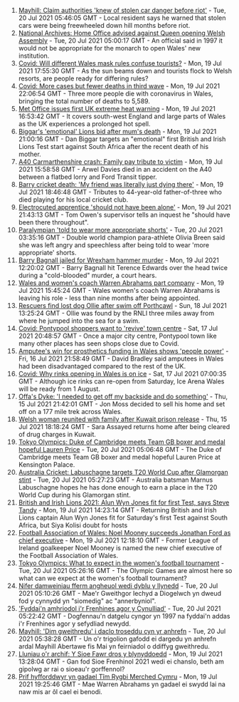 1. [Mayhill: Claim authorities 'knew of stolen car danger before riot'](https://www.bbc.co.uk/news/uk-wales-57895356) - Tue, 20 Jul 2021 05:46:05 GMT - Local resident says he warned that stolen cars were being freewheeled down hill months before riot.
2. [National Archives: Home Office advised against Queen opening Welsh Assembly](https://www.bbc.co.uk/news/uk-wales-politics-57889463) - Tue, 20 Jul 2021 05:00:17 GMT - An official said in 1997 it would not be appropriate for the monarch to open Wales' new institution.
3. [Covid: Will different Wales mask rules confuse tourists?](https://www.bbc.co.uk/news/uk-wales-57894111) - Mon, 19 Jul 2021 17:55:30 GMT - As the sun beams down and tourists flock to Welsh resorts, are people ready for differing rules?
4. [Covid: More cases but fewer deaths in third wave](https://www.bbc.co.uk/news/uk-wales-57896047) - Mon, 19 Jul 2021 22:06:54 GMT - Three more people die with coronavirus in Wales, bringing the total number of deaths to 5,589.
5. [Met Office issues first UK extreme heat warning](https://www.bbc.co.uk/news/uk-57893385) - Mon, 19 Jul 2021 16:53:42 GMT - It covers south-west England and large parts of Wales as the UK experiences a prolonged hot spell.
6. [Biggar's 'emotional' Lions bid after mum's death](https://www.bbc.co.uk/sport/rugby-union/57888359) - Mon, 19 Jul 2021 21:00:16 GMT - Dan Biggar targets an "emotional" first British and Irish Lions Test start against South Africa after the recent death of his mother.
7. [A40 Carmarthenshire crash: Family pay tribute to victim](https://www.bbc.co.uk/news/uk-wales-57892924) - Mon, 19 Jul 2021 15:58:58 GMT - Arwel Davies died in an accident on the A40 between a flatbed lorry and Ford Transit tipper.
8. [Barry cricket death: 'My friend was literally just dying there'](https://www.bbc.co.uk/news/uk-wales-57892928) - Mon, 19 Jul 2021 18:46:48 GMT - Tributes to 44-year-old father-of-three who died playing for his local cricket club.
9. [Electrocuted apprentice 'should not have been alone'](https://www.bbc.co.uk/news/uk-wales-57893766) - Mon, 19 Jul 2021 21:43:13 GMT - Tom Owen's supervisor tells an inquest he "should have been there throughout".
10. [Paralympian 'told to wear more appropriate shorts'](https://www.bbc.co.uk/sport/disability-sport/57887715) - Tue, 20 Jul 2021 03:35:16 GMT - Double world champion para-athlete Olivia Breen said she was left angry and speechless after being told to wear 'more appropriate' shorts.
11. [Barry Bagnall jailed for Wrexham hammer murder](https://www.bbc.co.uk/news/uk-wales-57880625) - Mon, 19 Jul 2021 12:20:02 GMT - Barry Bagnall hit Terence Edwards over the head twice during a "cold-blooded" murder, a court hears.
12. [Wales and women's coach Warren Abrahams part company](https://www.bbc.co.uk/sport/rugby-union/57892272) - Mon, 19 Jul 2021 15:45:24 GMT - Wales women's coach Warren Abrahams is leaving his role - less than nine months after being appointed.
13. [Rescuers find lost dog Ollie after swim off Porthcawl](https://www.bbc.co.uk/news/uk-wales-57880619) - Sun, 18 Jul 2021 13:25:24 GMT - Ollie was found by the RNLI three miles away from where he jumped into the sea for a swim.
14. [Covid: Pontypool shoppers want to 'revive' town centre](https://www.bbc.co.uk/news/uk-wales-57870128) - Sat, 17 Jul 2021 20:48:57 GMT - Once a major city centre, Pontypool town like many other places has seen shops close due to Covid.
15. [Amputee's win for prosthetics funding in Wales shows 'people power'](https://www.bbc.co.uk/news/uk-wales-57866765) - Fri, 16 Jul 2021 21:58:49 GMT - David Bradley said amputees in Wales had been disadvantaged compared to the rest of the UK.
16. [Covid: Why rinks opening in Wales is on ice](https://www.bbc.co.uk/news/uk-wales-57866643) - Sat, 17 Jul 2021 07:00:35 GMT - Although ice rinks can re-open from Saturday, Ice Arena Wales will be ready from 1 August.
17. [Offa's Dyke: 'I needed to get off my backside and do something'](https://www.bbc.co.uk/news/uk-wales-57854826) - Thu, 15 Jul 2021 21:42:01 GMT - Jon Moss decided to sell his home and set off on a 177 mile trek across Wales.
18. [Welsh woman reunited with family after Kuwait prison release](https://www.bbc.co.uk/news/uk-wales-57855353) - Thu, 15 Jul 2021 18:18:24 GMT - Sara Assayed returns home after being cleared of drug charges in Kuwait.
19. [Tokyo Olympics: Duke of Cambridge meets Team GB boxer and medal hopeful Lauren Price](https://www.bbc.co.uk/sport/av/olympics/57876234) - Tue, 20 Jul 2021 05:06:48 GMT - The Duke of Cambridge meets Team GB boxer and medal hopeful Lauren Price at Kensington Palace.
20. [Australia Cricket: Labuschagne targets T20 World Cup after Glamorgan stint](https://www.bbc.co.uk/sport/cricket/57892149) - Tue, 20 Jul 2021 05:27:23 GMT - Australia batsman Marnus Labuschagne hopes he has done enough to earn a place in the T20 World Cup during his Glamorgan stint.
21. [British and Irish Lions 2021: Alun Wyn Jones fit for first Test, says Steve Tandy](https://www.bbc.co.uk/sport/rugby-union/57888115) - Mon, 19 Jul 2021 14:23:14 GMT - Returning British and Irish Lions captain Alun Wyn Jones fit for Saturday's first Test against South Africa, but Siya Kolisi doubt for hosts
22. [Football Association of Wales: Noel Mooney succeeds Jonathan Ford as chief executive](https://www.bbc.co.uk/sport/football/57890781) - Mon, 19 Jul 2021 12:18:10 GMT - Former League of Ireland goalkeeper Noel Mooney is named the new chief executive of the Football Association of Wales.
23. [Tokyo Olympics: What to expect in the women's football tournament](https://www.bbc.co.uk/sport/olympics/57723213) - Tue, 20 Jul 2021 05:26:16 GMT - The Olympic Games are almost here so what can we expect at the women's football tournament?
24. [Nifer damweiniau fferm angheuol wedi dyblu y llynedd](https://www.bbc.co.uk/newyddion/57892734) - Tue, 20 Jul 2021 05:10:26 GMT - Mae'r Gweithgor Iechyd a Diogelwch yn dweud fod y cynnydd yn "siomedig" ac "annerbyniol".
25. ['Fyddai'n amhriodol i'r Frenhines agor y Cynulliad'](https://www.bbc.co.uk/newyddion/57892732) - Tue, 20 Jul 2021 05:22:42 GMT - Dogfennau'n datgelu cyngor yn 1997 na fyddai'n addas i'r Frenhines agor y sefydliad newydd.
26. [Mayhill: 'Dim gweithredu' i daclo troseddu cyn yr anhrefn](https://www.bbc.co.uk/newyddion/57890698) - Tue, 20 Jul 2021 05:38:28 GMT - Un o'r trigolion gafodd ei dargedu yn anhrefn ardal Mayhill Abertawe fis Mai yn feirniadol o ddiffyg gweithredu.
27. [Lluniau o'r archif: Y Sioe Fawr dros y blynyddoedd](https://www.bbc.co.uk/newyddion/57837159) - Mon, 19 Jul 2021 13:28:04 GMT - Gan fod Sioe Frenhinol 2021 wedi ei chanslo, beth am gipolwg ar rai o sioeau'r gorffennol?
28. [Prif hyfforddwyr yn gadael Tîm Rygbi Merched Cymru](https://www.bbc.co.uk/newyddion/57892737) - Mon, 19 Jul 2021 19:25:46 GMT - Mae Warren Abrahams yn gadael ei swydd lai na naw mis ar ôl cael ei benodi.
